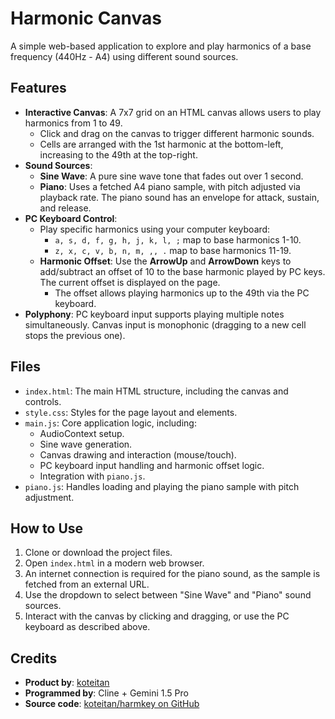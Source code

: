 # Harmonic Canvas

A simple web-based application to explore and play harmonics of a base frequency (440Hz - A4) using different sound sources.

## Features

-   **Interactive Canvas**: A 7x7 grid on an HTML canvas allows users to play harmonics from 1 to 49.
    -   Click and drag on the canvas to trigger different harmonic sounds.
    -   Cells are arranged with the 1st harmonic at the bottom-left, increasing to the 49th at the top-right.
-   **Sound Sources**:
    -   **Sine Wave**: A pure sine wave tone that fades out over 1 second.
    -   **Piano**: Uses a fetched A4 piano sample, with pitch adjusted via playback rate. The piano sound has an envelope for attack, sustain, and release.
-   **PC Keyboard Control**:
    -   Play specific harmonics using your computer keyboard:
        -   `a, s, d, f, g, h, j, k, l, ;` map to base harmonics 1-10.
        -   `z, x, c, v, b, n, m, ,, .` map to base harmonics 11-19.
    -   **Harmonic Offset**: Use the **ArrowUp** and **ArrowDown** keys to add/subtract an offset of 10 to the base harmonic played by PC keys. The current offset is displayed on the page.
        -   The offset allows playing harmonics up to the 49th via the PC keyboard.
-   **Polyphony**: PC keyboard input supports playing multiple notes simultaneously. Canvas input is monophonic (dragging to a new cell stops the previous one).

## Files

-   `index.html`: The main HTML structure, including the canvas and controls.
-   `style.css`: Styles for the page layout and elements.
-   `main.js`: Core application logic, including:
    -   AudioContext setup.
    -   Sine wave generation.
    -   Canvas drawing and interaction (mouse/touch).
    -   PC keyboard input handling and harmonic offset logic.
    -   Integration with `piano.js`.
-   `piano.js`: Handles loading and playing the piano sample with pitch adjustment.

## How to Use

1.  Clone or download the project files.
2.  Open `index.html` in a modern web browser.
3.  An internet connection is required for the piano sound, as the sample is fetched from an external URL.
4.  Use the dropdown to select between "Sine Wave" and "Piano" sound sources.
5.  Interact with the canvas by clicking and dragging, or use the PC keyboard as described above.

## Credits

-   **Product by**: [koteitan](https://twitter.com/koteitan)
-   **Programmed by**: Cline + Gemini 1.5 Pro
-   **Source code**: [koteitan/harmkey on GitHub](https://github.com/koteitan/harmkey)
